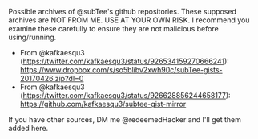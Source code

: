 Possible archives of @subTee's github repositories. These supposed archives are NOT FROM ME. 
USE AT YOUR OWN RISK. I recommend you examine these carefully to ensure they are not malicious before using/running.

* From @kafkaesqu3 (https://twitter.com/kafkaesqu3/status/926534159270666241): https://www.dropbox.com/s/so5blibv2xwh90c/subTee-gists-20170426.zip?dl=0
* From @kafkaesqu3 (https://twitter.com/kafkaesqu3/status/926628856244658177): https://github.com/kafkaesqu3/subtee-gist-mirror

If you have other sources, DM me @redeemedHacker and I'll get them added here.
